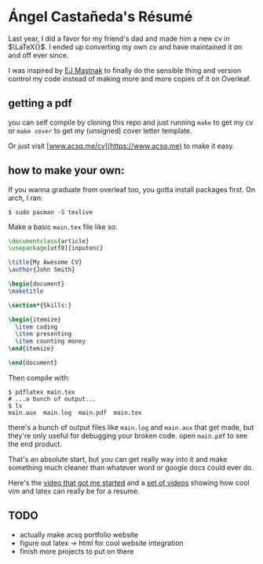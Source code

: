 # Ángel Castañeda's Résumé

Last year, I did a favor for my friend's dad and made him a new cv in 
$\LaTeX{}$. I ended up converting my own cv and have maintained it on and off
ever since.

I was inspired by [EJ Mastnak](https://www.ejmastnak.com) to finally do the sensible thing 
and version control my code instead of making more and more copies of it on 
Overleaf.

## getting a pdf

you can self compile by cloning this repo and just running `make` to get my cv
or `make cover` to get my (unsigned) cover letter template. 

Or just visit [www.acsq.me/cv](https://www.acsq.me) to make it easy.

## how to make your own:

If you wanna graduate from overleaf too, you gotta install packages first. On 
arch, I ran:

```console
$ sudo pacman -S texlive
```

Make a basic `main.tex` file like so:

```latex
\documentclass{article}
\usepackage[utf8]{inputenc}

\title{My Awesome CV}
\author{John Smith}

\begin{document}
\maketitle

\section*{Skills:}

\begin{itemize}
  \item coding
  \item presenting
  \item counting money
\end{itemize}

\end{document}
```

Then compile with:

```console
$ pdflatex main.tex
# ...a bunch of output...
$ ls
main.aux  main.log  main.pdf  main.tex
```

there's a bunch of output files like `main.log` and `main.aux` that get made,
but they're only useful for debugging your broken code. open `main.pdf` to see 
the end product.

That's an absolute start, but you can get really way into it and make
something much cleaner than whatever word or google docs could ever do.

Here's the [video that got me started](https://youtu.be/kMPCdUSsITE) and a 
[set of videos](https://youtu.be/VjsX4tznW40) showing how cool vim and latex 
can really be for a resume.

## TODO

* actually make acsq portfolio website
* figure out latex -> html for cool website integration
* finish more projects to put on there
